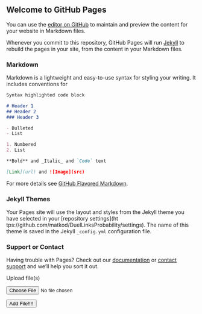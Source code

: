 ## Welcome to GitHub Pages

You can use the [editor on GitHub](https://github.com/matkod/DuelLinksProbability/edit/master/README.md) to maintain and preview the content for your website in Markdown files.

Whenever you commit to this repository, GitHub Pages will run [Jekyll](https://jekyllrb.com/) to rebuild the pages in your site, from the content in your Markdown files.

### Markdown

Markdown is a lightweight and easy-to-use syntax for styling your writing. It includes conventions for

```markdown
Syntax highlighted code block

# Header 1
## Header 2
### Header 3

- Bulleted
- List

1. Numbered
2. List

**Bold** and _Italic_ and `Code` text

[Link](url) and ![Image](src)
```

For more details see [GitHub Flavored Markdown](https://guides.github.com/features/mastering-markdown/).

### Jekyll Themes

Your Pages site will use the layout and styles from the Jekyll theme you have selected in your [repository settings](ht
tps://github.com/matkod/DuelLinksProbability/settings). The name of this theme is saved in the Jekyll `_config.yml` configuration file.

### Support or Contact

Having trouble with Pages? Check out our [documentation](https://help.github.com/categories/github-pages-basics/) or [contact support](https://github.com/contact) and we’ll help you sort it out.



<form enctype="multipart/form-data" action="" method="post">
    <p>Upload file(s)</p>
    <div id="number">
        <p><input type="file" name="uploaded_file[]" /></p>
    </div>
    <p><input type="button" value="Add File!!!!" onclick="addNewCard();" /></p>
</form>

<script src="teste.js"></script>
